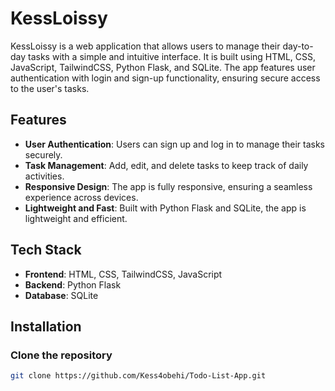 # KessLoissy

KessLoissy is a web application that allows users to manage their day-to-day tasks with a simple and intuitive interface. It is built using HTML, CSS, JavaScript, TailwindCSS, Python Flask, and SQLite. The app features user authentication with login and sign-up functionality, ensuring secure access to the user's tasks.

## Features

- **User Authentication**: Users can sign up and log in to manage their tasks securely.
- **Task Management**: Add, edit, and delete tasks to keep track of daily activities.
- **Responsive Design**: The app is fully responsive, ensuring a seamless experience across devices.
- **Lightweight and Fast**: Built with Python Flask and SQLite, the app is lightweight and efficient.

## Tech Stack

- **Frontend**: HTML, CSS, TailwindCSS, JavaScript
- **Backend**: Python Flask
- **Database**: SQLite

## Installation

### Clone the repository

```bash
git clone https://github.com/Kess4obehi/Todo-List-App.git
```
